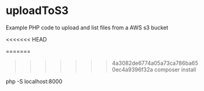 # uploadToS3
Example PHP code to upload and list files from a AWS s3 bucket

<<<<<<< HEAD

=======
>>>>>>> 4a3082de6774a05a73ca786ba650ec4a9396f32a
composer install

php -S localhost:8000
